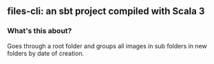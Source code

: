 ## files-cli: an sbt project compiled with Scala 3

### What's this about?

Goes through a root folder and groups all images in sub folders in new folders by date of creation.